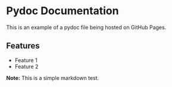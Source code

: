 # Pydoc Documentation

This is an example of a pydoc file being hosted on GitHub Pages.

## Features
- Feature 1
- Feature 2

**Note:** This is a simple markdown test.
